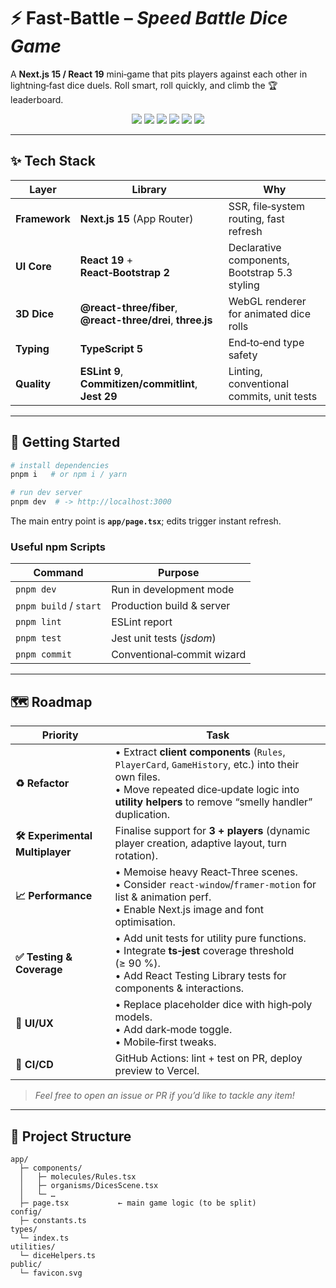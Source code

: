# ⚡ Fast‑Battle – _Speed Battle Dice Game_

A **Next.js 15 / React 19** mini‑game that pits players against each other in lightning‑fast dice duels. Roll smart, roll quickly, and climb the 🏆 leaderboard.

<p align="center">
  <img src="https://img.shields.io/badge/Next.js-15-black?logo=next.js" />
  <img src="https://img.shields.io/badge/React-19-61dafb?logo=react&logoColor=black" />
  <img src="https://img.shields.io/badge/TypeScript-5-3178c6?logo=typescript" />
  <img src="https://img.shields.io/badge/React--Bootstrap-2.10-7952b3?logo=bootstrap" />
  <img src="https://img.shields.io/badge/Three.js-0.175-000000?logo=three.js" />
  <img src="https://img.shields.io/badge/Jest-29-C21325?logo=jest" />
</p>

---

## ✨ Tech Stack

| Layer         | Library                                                     | Why                                           |
| ------------- | ----------------------------------------------------------- | --------------------------------------------- |
| **Framework** | **Next.js 15** (App Router)                                 | SSR, file‑system routing, fast refresh        |
| **UI Core**   | **React 19** + **React‑Bootstrap 2**                        | Declarative components, Bootstrap 5.3 styling |
| **3D Dice**   | **@react-three/fiber**, **@react-three/drei**, **three.js** | WebGL renderer for animated dice rolls        |
| **Typing**    | **TypeScript 5**                                            | End‑to‑end type safety                        |
| **Quality**   | **ESLint 9**, **Commitizen/commitlint**, **Jest 29**        | Linting, conventional commits, unit tests     |

---

## 🚀 Getting Started

```bash
# install dependencies
pnpm i   # or npm i / yarn

# run dev server
pnpm dev  # -> http://localhost:3000
```

The main entry point is **`app/page.tsx`**; edits trigger instant refresh.

### Useful npm Scripts

| Command                | Purpose                    |
| ---------------------- | -------------------------- |
| `pnpm dev`             | Run in development mode    |
| `pnpm build` / `start` | Production build & server  |
| `pnpm lint`            | ESLint report              |
| `pnpm test`            | Jest unit tests (_jsdom_)  |
| `pnpm commit`          | Conventional‑commit wizard |

---

## 🗺️ Roadmap

| Priority                        | Task                                                                                                                                                                                                     |
| ------------------------------- | -------------------------------------------------------------------------------------------------------------------------------------------------------------------------------------------------------- |
| **♻️ Refactor**                 | • Extract **client components** (`Rules`, `PlayerCard`, `GameHistory`, etc.) into their own files.<br>• Move repeated dice‑update logic into **utility helpers** to remove “smelly handler” duplication. |
| **🛠️ Experimental Multiplayer** | Finalise support for **3 + players** (dynamic player creation, adaptive layout, turn rotation).                                                                                                          |
| **📈 Performance**              | • Memoise heavy React‑Three scenes.<br>• Consider `react-window`/`framer-motion` for list & animation perf.<br>• Enable Next.js image and font optimisation.                                             |
| **✅ Testing & Coverage**       | • Add unit tests for utility pure functions.<br>• Integrate **ts‑jest** coverage threshold (≥ 90 %).<br>• Add React Testing Library tests for components & interactions.                                 |
| **🎨 UI/UX**                    | • Replace placeholder dice with high‑poly models.<br>• Add dark‑mode toggle.<br>• Mobile‑first tweaks.                                                                                                   |
| **🔌 CI/CD**                    | GitHub Actions: lint + test on PR, deploy preview to Vercel.                                                                                                                                             |

> _Feel free to open an issue or PR if you’d like to tackle any item!_

---

## 🧩 Project Structure

```
app/
  ├─ components/
  │   ├─ molecules/Rules.tsx
  │   ├─ organisms/DicesScene.tsx
  │   └─ …
  ├─ page.tsx           ← main game logic (to be split)
config/
  ├─ constants.ts
types/
  └─ index.ts
utilities/
  └─ diceHelpers.ts
public/
  └─ favicon.svg
```
